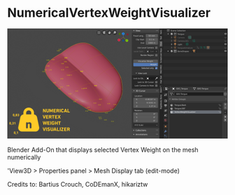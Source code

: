 # NumericalVertexWeightVisualizer
![NumericalVertexWeightVisualizer Screenshot](images/numerical_vertex_weight_visualizer_1280x640.png)

Blender Add-On that displays selected Vertex Weight on the mesh numerically

'View3D > Properties panel > Mesh Display tab (edit-mode)

Credits to:
Bartius Crouch, 
CoDEmanX, 
hikariztw
